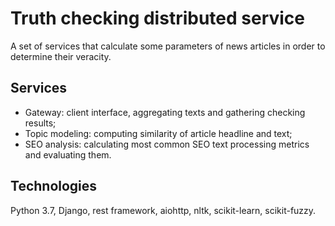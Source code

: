 # Truth checking distributed service

A set of services that calculate some parameters of news articles in order to determine their veracity.

## Services

- Gateway: client interface, aggregating texts and gathering checking results;
- Topic modeling: computing similarity of article headline and text;
- SEO analysis: calculating most common SEO text processing metrics and evaluating them.

## Technologies

Python 3.7, Django, rest framework, aiohttp, nltk, scikit-learn, scikit-fuzzy.